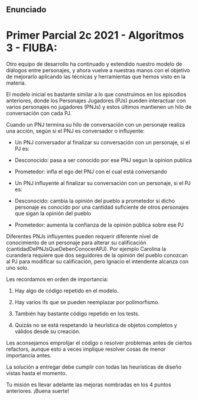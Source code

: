 ## Enunciado

# Primer Parcial 2c 2021 - Algoritmos 3 - FIUBA:

Otro equipo de desarrollo ha continuado y extendido nuestro modelo de diálogos entre personajes, y ahora vuelve a nuestras manos con el objetivo de mejorarlo aplicando las técnicas y herramientas que hemos visto en la materia.

El modelo inicial es bastante similar a lo que construimos en los episodios anteriores, donde los Personajes Jugadores (PJs) pueden interactuar con varios personajes no jugadores (PNJs) y estos últimos mantienen un hilo de conversación con cada PJ.

Cuando un PNJ termina su hilo de conversación con un personaje realiza una acción, según si el PNJ es conversador o influyente:

-   Un PNJ conversador al finalizar su conversación con un personaje, si el PJ es:
    

-   Desconocido: pasa a ser conocido por ese PNJ segun la opinion publica
    
-   Prometedor: infla el ego del PNJ con el cual está conversando
    

-   Un PNJ influyente al finalizar su conversación con un personaje, si el PJ es:
    

-   Desconocido: cambia la opinión del pueblo a prometedor si dicho personaje es conocido por una cantidad suficiente de otros personajes que sigan la opinión del pueblo
    
-   Prometedor: aumenta la confianza de la opinión pública sobre ese PJ
    

Diferentes PNJs influyentes pueden requerir diferente nivel de conocimiento de un personaje para alterar su calificación (cantidadDePNJsQueDebenConocerAPJ). Por ejemplo Carolina la curandera requiere que dos seguidores de la opinión del pueblo conozcan al PJ para modificar su calificación, pero Ignacio el intendente alcanza con uno solo.

Les recordamos en orden de importancia:

1. Hay algo de código repetido en el modelo.

2. Hay varios ifs que se pueden reemplazar por polimorfismo.

3. También hay bastante código repetido en los tests.

4. Quizás no se está respetando la heurística de objetos completos y válidos desde su creación.

Les aconsejamos emprolijar el código o resolver problemas antes de ciertos refactors, aunque esto a veces implique resolver cosas de menor importancia antes.

La solución a entregar debe cumplir con todas las heurísticas de diseño vistas hasta el momento.

Tu misión es llevar adelante las mejoras nombradas en los 4 puntos anteriores. ¡Buena suerte!